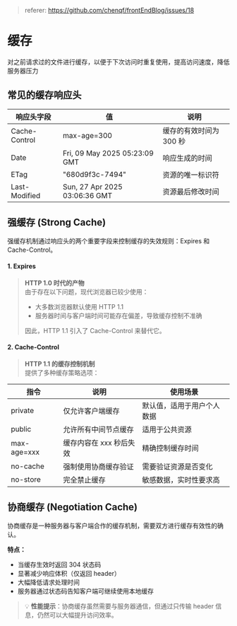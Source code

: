 > referer: <https://github.com/chenqf/frontEndBlog/issues/18>

# 缓存

对之前请求过的文件进行缓存，以便于下次访问时重复使用，提高访问速度，降低服务器压力

## 常见的缓存响应头

| 响应头字段    | 值                            | 说明                    |
| ------------- | ----------------------------- | ----------------------- |
| Cache-Control | max-age=300                   | 缓存的有效时间为 300 秒 |
| Date          | Fri, 09 May 2025 05:23:09 GMT | 响应生成的时间          |
| ETag          | "680d9f3c-7494"               | 资源的唯一标识符        |
| Last-Modified | Sun, 27 Apr 2025 03:06:36 GMT | 资源最后修改时间        |

## 强缓存 (Strong Cache)

强缓存机制通过响应头的两个重要字段来控制缓存的失效规则：Expires 和 Cache-Control。

#### 1. Expires

> **HTTP 1.0 时代的产物**  
> 由于存在以下问题，现代浏览器已较少使用：
>
> - 大多数浏览器默认使用 HTTP 1.1
> - 服务器时间与客户端时间可能存在偏差，导致缓存控制不准确
>
> 因此，HTTP 1.1 引入了 Cache-Control 来替代它。

#### 2. Cache-Control

> **HTTP 1.1 的缓存控制机制**  
> 提供了多种缓存策略选项：

| 指令        | 说明                    | 使用场景                   |
| ----------- | ----------------------- | -------------------------- |
| private     | 仅允许客户端缓存        | 默认值，适用于用户个人数据 |
| public      | 允许所有中间节点缓存    | 适用于公共资源             |
| max-age=xxx | 缓存内容在 xxx 秒后失效 | 精确控制缓存时间           |
| no-cache    | 强制使用协商缓存验证    | 需要验证资源是否变化       |
| no-store    | 完全禁止缓存            | 敏感数据，实时性要求高     |

## 协商缓存 (Negotiation Cache)

协商缓存是一种服务器与客户端合作的缓存机制，需要双方进行缓存有效性的确认。

**特点：**

- 当缓存生效时返回 304 状态码
- 显著减少响应体积（仅返回 header）
- 大幅降低请求处理时间
- 服务器通过状态码告知客户端可继续使用本地缓存

> 💡 **性能提示**：协商缓存虽然需要与服务器通信，但通过只传输 header 信息，仍然可以大幅提升访问效率。
